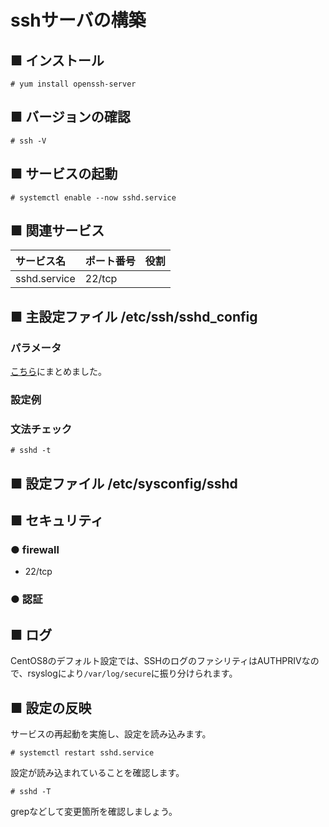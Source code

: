 # sshサーバの構築
## ■ インストール
```
# yum install openssh-server
```
## ■ バージョンの確認
```
# ssh -V
```
## ■ サービスの起動
```
# systemctl enable --now sshd.service
```
## ■ 関連サービス
|サービス名|ポート番号|役割|
|:---|:---|:---|
|sshd.service|22/tcp||

## ■ 主設定ファイル /etc/ssh/sshd_config
### パラメータ
[こちら](https://github.com/thetaru/memorandum/tree/master/OS/Linux/CentOS8/SSH/ssh_server/parameters)にまとめました。
### 設定例
### 文法チェック
```
# sshd -t
```
## ■ 設定ファイル /etc/sysconfig/sshd
## ■ セキュリティ
### ● firewall
- 22/tcp
### ● 認証
## ■ ログ
CentOS8のデフォルト設定では、SSHのログのファシリティはAUTHPRIVなので、rsyslogにより`/var/log/secure`に振り分けられます。

## ■ 設定の反映
サービスの再起動を実施し、設定を読み込みます。
```
# systemctl restart sshd.service
```
設定が読み込まれていることを確認します。
```
# sshd -T
```
grepなどして変更箇所を確認しましょう。
